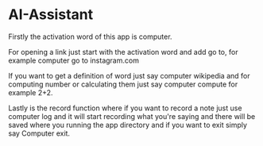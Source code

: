 # AI-Assistant

Firstly the activation word of this app is computer.

For opening a link just start with the activation word and add go to, for example computer go to instagram.com

If you want to get a definition of word just say computer wikipedia and for computing number or calculating them just say computer compute for example 2+2.

Lastly is the record function where if you want to record a note just use computer log and it will start recording what you're saying and there will be saved where you running the app directory
and if you want to exit simply say Computer exit.
